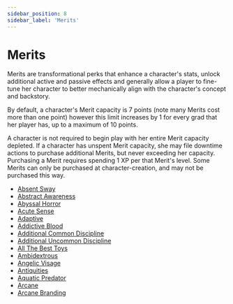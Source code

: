 ```yaml
---
sidebar_position: 8
sidebar_label: 'Merits'
---
```


# Merits

Merits are transformational perks that enhance a character's stats, unlock additional active and passive effects and generally allow a player to fine-tune her character to better mechanically align with the character's concept and backstory.

By default, a character's Merit capacity is 7 points (note many Merits cost more than one point) however this limit increases by 1 for every grad that her player has, up to a maximum of 10 points.

A character is not required to begin play with her entire Merit capacity depleted. If a character has unspent Merit capacity, she may file downtime actions to purchase additional Merits, but never exceeding her capacity. Purchasing a Merit requires spending 1 XP per that Merit's level. Some Merits can only be purchased at character-creation, and may not be purchased this way.

* [Absent Sway](<./Merits/Absent Sway>)
* [Abstract Awareness](<./Merits/Abstract Awareness>)
* [Abyssal Horror](<./Merits/Abyssal Horror>)
* [Acute Sense](<./Merits/Acute Sense>)
* [Adaptive](<./Merits/Adaptive>)
* [Addictive Blood](<./Merits/Addictive Blood>)
* [Additional Common Discipline](<./Merits/Additional Common Discipline>)
* [Additional Uncommon Discipline](<./Merits/Additional Uncommon Discipline>)
* [All The Best Toys](<./Merits/All The Best Toys>)
* [Ambidextrous](<./Merits/Ambidextrous>)
* [Angelic Visage](<./Merits/Angelic Visage>)
* [Antiquities](<./Merits/Antiquities>)
* [Aquatic Predator](<./Merits/Aquatic Predator>)
* [Arcane](<./Merits/Arcane>)
* [Arcane Branding](<./Merits/Arcane Branding>)
